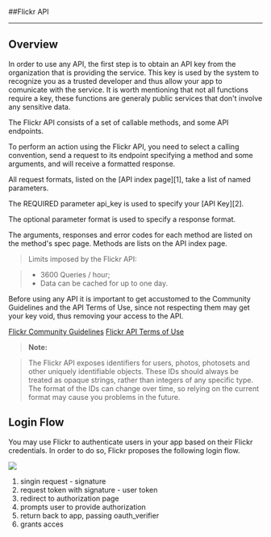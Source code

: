 ##Flickr API

----------
Overview
-------------

In order to use any API, the first step is to obtain an API key from the organization that is providing the service. This key is used by the system to recognize you as a trusted developer and thus allow your app to comunicate with the service. It is worth mentioning that not all functions require a key, these functions are generaly public services that don't involve any sensitive data.

The Flickr API consists of a set of callable methods, and some API endpoints.

To perform an action using the Flickr API, you need to select a calling convention, send a request to its endpoint specifying a method and some arguments, and will receive a formatted response.

All request formats, listed on the [API index page][1], take a list of named parameters.

The REQUIRED parameter api_key is used to specify your [API Key][2].

The optional parameter format is used to specify a response format.

The arguments, responses and error codes for each method are listed on the method's spec page. Methods are lists on the API index page.

>Limits imposed by the Flickr API:

> - 3600 Queries / hour;
>- Data can be cached for up to one day.

Before using any API it is important to get accustomed to the Community Guidelines and the API Terms of Use, since not respecting them may get your key void, thus removing your access to the API.

[Flickr Community Guidelines](https://www.flickr.com/help/guidelines/)
[Flickr API Terms of Use](https://www.flickr.com/services/api/tos/)
 
> **Note:**

> The Flickr API exposes identifiers for users, photos, photosets and other uniquely identifiable objects. These IDs should always be treated as opaque strings, rather than integers of any specific type. The format of the IDs can change over time, so relying on the current format may cause you problems in the future.

Login Flow
-------------
You may use Flickr to authenticate users in your app based on their Flickr credentials. In order to do so, Flickr proposes the following login flow.

![](https://s.yimg.com/pw/images/en-us/flickr_oauth_flow.jpg)

1. singin request - signature
2. request token with signature - user token
3. redirect to authorization page
4. prompts user to provide authorization
5. return back to app, passing oauth_verifier
6. grants acces

